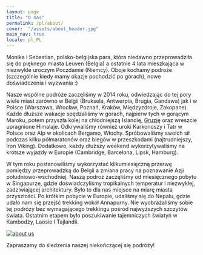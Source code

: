 ```yaml
---
layout: page
title: "O nas"
permalink: /pl/about/
cover:  "/assets/about_header.jpg"
main_nav: true
locale: pl_PL
---
```


Monika i Sebastian, polsko-belgijska para, która niedawno przeprowadziła się do pięknego miasta Leuven (Belgia) a 
ostatnie 4 lata mieszkająca w niezwykle uroczym Poczdamie (Niemcy). Oboje kochamy podroże (szczególnie kiedy mamy 
okazje pochodzić po górach), nowe doświadczenia i wyzwania :)

Nasze wspólne podróże zaczęliśmy w 2014 roku, odwiedzając do tej pory wiele miast zarówno w 
Belgii (Bruksela, Antwerpia, Brugia, Gandawa) jak i w Polsce (Warszawa, Wrocław, Poznań, Kraków, Międzyzdroje, 
Zakopane). Każde dłuższe wakacje spędzaliśmy w górach, najpierw tych w gorącym Maroku, potem przyszła kolej na 
chłodniejszą Islandię, <a href="http://beyond-the-known.eu/pl/tag/gruzja/">Gruzję</a> oraz wreszcie upragnione 
Himalaje. Odkrywaliśmy również uroki Karkonoszy i Tatr w Polsce oraz Alp w okolicach Bergamo, Włochy. Spróbowaliśmy 
swoich sił podczas kilku półmaratonów oraz biegów w przeszkodami (najtrudniejszy, Iron Viking). Dodatkowo, każdy 
dłuższy weekend wykorzytywaliśmy na krótsze wyjazdy w Europie (Cambridge, Barcelona, Lipsk, Hamburg).

W tym roku postanowiliśmy wykorzystać kilkumiesięczną przerwę pomiędzy przeprowadzką do Belgii a zmiana pracy na 
poznawanie Azji południowo-wschodniej. Naszą podroż zaczęliśmy od miesięcznego pobytu w Singapurze, gdzie 
doświadczyliśmy tropikalnych temperatur i niezwykłej, zadziwiającej architektury. Było to dla nas miejsce na miarę 
miasta przyszłości. Po krótkim pobycie w Europie, udaliśmy się do Nepalu, gdzie udało nam się przejść trekking wokół 
Annapurny. Nie wyobrażaliśmy sobie tej podróży bez wymagającego trekkingu pośród najwyższych szczytów świata. 
Ostatnim etapem było poszukiwanie tajemniczych światyń w Kambodży, Laosie I Tajlandii.

<a href="{{ site.baseurl }}/assets/about.jpg" data-lightbox="about" data-title="About us"><img src="{{ site.baseurl }}/assets/about.jpg" title="about us" class="profile" /></a>

Zapraszamy do śledzenia naszej niekończącej się podróży!
